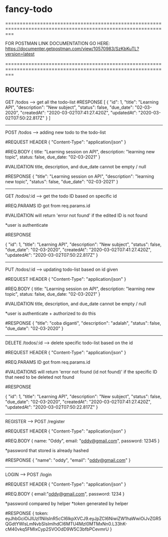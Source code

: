 # fancy-todo


===============================================================================================================

FOR POSTMAN LINK DOCUMENTATION GO HERE: https://documenter.getpostman.com/view/10570983/SzKbKuTL?version=latest

===============================================================================================================




ROUTES:
------------------------------------------------------------------------------------------------------

GET     /todos      --> get all the todo-list
#RESPONSE
[
    {
        "id": 1,
        "title": "Learning API",
        "description": "New subject",
        "status": false,
        "due_date": "02-03-2020",
        "createdAt": "2020-03-02T07:41:27.420Z",
        "updatedAt": "2020-03-02T07:50:22.817Z"
    }
]

------------------------------------------------------------------------------------------------------

POST    /todos      --> adding new todo to the todo-list

#REQUEST HEADER
{
  "Content-Type": "application/json"
}

#REQ.BODY
{
    title: "Learning session on API",
    description: "learning new topic",
    status: false,
    due_date: "02-03-2021"
}

#VALIDATION
title, description, and due_date cannot be empty / null

#RESPONSE
{
    "title": "Learning session on API",
    "description": "learning new topic",
    "status": false,
    "due_date": "02-03-2021"
}


------------------------------------------------------------------------------------------------------

GET     /todos/:id  --> get the todo ID based on specific id

#REQ.PARAMS
ID got from req.params.id

#VALIDATION
will return 'error not found' if the edited ID is not found

*user is authenticate

#RESPONSE

{
    "id": 1,
    "title": "Learning API",
    "description": "New subject",
    "status": false,
    "due_date": "02-03-2020",
    "createdAt": "2020-03-02T07:41:27.420Z",
    "updatedAt": "2020-03-02T07:50:22.817Z"
}

------------------------------------------------------------------------------------------------------

PUT     /todos/:id  --> updating todo-list based on id given

#REQUEST HEADER
{
  "Content-Type": "application/json"
}

#REQ.BODY
{
    title: "Learning session on API",
    description: "learning new topic",
    status: false,
    due_date: "02-03-2021"
}

#VALIDATION
title, description, and due_date cannot be empty / null

*user is authenticate + authorized to do this

#RESPONSE
{
    "title": "coba diganti",
    "description": "adalah",
    "status": false,
    "due_date": "02-03-2020"
}

------------------------------------------------------------------------------------------------------

DELETE  /todos/:id  --> delete specific todo-list based on the id

#REQUEST HEADER
{
  "Content-Type": "application/json"
}

#REQ.PARAMS
ID got from req.params.id

#VALIDATIONS
will return 'error not found (id not found)' if the specific ID that need to be deleted not found

#RESPONSE

{
    "id": 1,
    "title": "Learning API",
    "description": "New subject",
    "status": false,
    "due_date": "02-03-2020",
    "createdAt": "2020-03-02T07:41:27.420Z",
    "updatedAt": "2020-03-02T07:50:22.817Z"
}

---------------------------------------------------------------------------------------

REGISTER --> POST  /register

#REQUEST HEADER
{
  "Content-Type": "application/json"
}

#REQ.BODY
{
    name: "Oddy",
    email: "oddy@gmail.com",
    password: 12345
}

*password that stored is already hashed

#RESPONSE
{
    "name": "oddy",
    "email": "oddy@gmail.com"
}

------------------------------------------------------------------------------------------

LOGIN --> POST /login

#REQUEST HEADER
{
  "Content-Type": "application/json"
}

#REQ.BODY
{
    email:"oddy@gmail.com",
    password: 1234
}

*password compared by helper
*token generated by helper

#RESPONSE
{
    token: eyJhbGciOiJIUzI1NiIsInR5cCI6IkpXVCJ9.eyJpZCI6NiwiZW1haWwiOiJvZGR5QGdtYWlsLmNvbSIsImlhdCI6MTU4MzI0MTMxNn0.L33hK-cM40vkq5FMIxCyp2SVOOdD9W5C3bfbPCevmrU
}